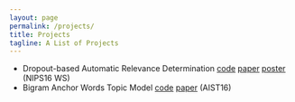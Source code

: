 ```yaml
---
layout: page
permalink: /projects/
title: Projects
tagline: A List of Projects
---
```


- Dropout-based Automatic Relevance Determination 
[code](https://github.com/DMolchanovSk/vd-ard-bdl16) [paper](http://bayesiandeeplearning.org/papers/BDL_18.pdf) [poster](https://ars-ashuha.ru/pdf/nips16_vdo/nips_poster.pdf) (NIPS16 WS)
- Bigram Anchor Words Topic Model
[code](https://github.com/ars-ashuha/bigram-anchor-words) 
[paper](https://github.com/ars-ashuha/bigram-anchor-words/blob/master/bigram-anchor-words.pdf) (AIST16)


